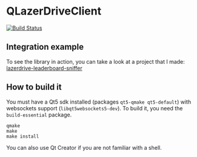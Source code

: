 # QLazerDriveClient

[![Build Status](https://travis-ci.org/vdechenaux/QLazerDriveClient?branch=master)](https://travis-ci.org/vdechenaux/QLazerDriveClient)

## Integration example

To see the library in action, you can take a look at a project that I made: [lazerdrive-leaderboard-sniffer](https://github.com/vdechenaux/lazerdrive-leaderboard-sniffer)

## How to build it

You must have a Qt5 sdk installed (packages `qt5-qmake qt5-default`) with websockets support (`libqt5websockets5-dev`). To build it, you need the `build-essential` package.
```
qmake
make
make install
```
You can also use Qt Creator if you are not familiar with a shell.
